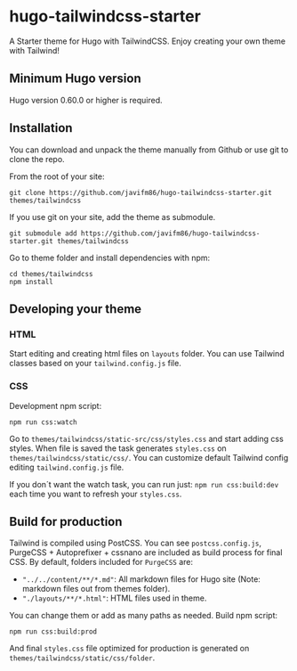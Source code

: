 # hugo-tailwindcss-starter

A Starter theme for Hugo with TailwindCSS. Enjoy creating your own theme with Tailwind!

## Minimum Hugo version
Hugo version 0.60.0 or higher is required.

## Installation
You can download and unpack the theme manually from Github or use git to clone the repo.

From the root of your site:
```shell
git clone https://github.com/javifm86/hugo-tailwindcss-starter.git themes/tailwindcss
```

If you use git on your site, add the theme as submodule.
```shell
git submodule add https://github.com/javifm86/hugo-tailwindcss-starter.git themes/tailwindcss
```

Go to theme folder and install dependencies with npm:
```shell
cd themes/tailwindcss
npm install
```

## Developing your theme

### HTML
Start editing and creating html files on `layouts` folder. You can use Tailwind classes based on your `tailwind.config.js` file.

### CSS
Development npm script:

```shell
npm run css:watch
```

Go to `themes/tailwindcss/static-src/css/styles.css` and start adding css styles. When file is saved the task generates `styles.css` on `themes/tailwindcss/static/css/`. You can customize default Tailwind config editing `tailwind.config.js` file.

If you don´t want the watch task, you can run just: `npm run css:build:dev` each time you want to refresh your `styles.css`.

## Build for production
Tailwind is compiled using PostCSS. You can see `postcss.config.js`, PurgeCSS + Autoprefixer + cssnano are included as build
process for final CSS. By default, folders included for `PurgeCSS` are:

- `"../../content/**/*.md"`: All markdown files for Hugo site (Note: markdown files out from themes folder).
- `"./layouts/**/*.html"`: HTML files used in theme.

You can change them or add as many paths as needed. Build npm script:

```shell
npm run css:build:prod
```

And final `styles.css` file optimized for production is generated on `themes/tailwindcss/static/css/folder`.
